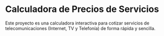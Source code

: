 # Calculadora de Precios de Servicios

Este proyecto es una calculadora interactiva para cotizar servicios de telecomunicaciones (Internet, TV y Telefonía) de forma rápida y sencilla.
